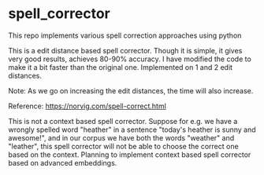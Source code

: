 # spell_corrector
This repo implements various spell correction approaches using python 

This is a edit distance based spell corrector. Though it is simple, it gives very good results, achieves 80-90% accuracy. 
I have modified the code to make it a bit faster than the original one. Implemented on 1 and 2 edit distances.

Note: As we go on increasing the edit distances, the time will also increase.

Reference: https://norvig.com/spell-correct.html

This is not a context based spell corrector. 
Suppose for e.g. we have a wrongly spelled word "heather" in a sentence "today's heather is sunny and awesome!", and in our corpus we have both the words "weather" and "leather", this spell corrector will not be able to choose the correct one based on the context.
Planning to implement context based spell corrector based on advanced embeddings.
